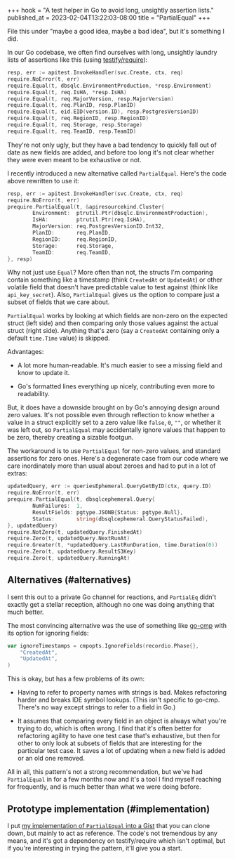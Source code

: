 +++
hook = "A test helper in Go to avoid long, unsightly assertion lists."
published_at = 2023-02-04T13:22:03-08:00
title = "PartialEqual"
+++

File this under "maybe a good idea, maybe a bad idea", but it's something I did.

In our Go codebase, we often find ourselves with long, unsightly laundry lists of assertions like this (using [testify/require](https://pkg.go.dev/github.com/stretchr/testify/require)):

``` go
resp, err := apitest.InvokeHandler(svc.Create, ctx, req)
require.NoError(t, err)
require.Equal(t, dbsqlc.EnvironmentProduction, *resp.Environment)
require.Equal(t, req.IsHA, *resp.IsHA)
require.Equal(t, req.MajorVersion, resp.MajorVersion)
require.Equal(t, req.PlanID, resp.PlanID)
require.Equal(t, eid.EID(version.ID), resp.PostgresVersionID)
require.Equal(t, req.RegionID, resp.RegionID)
require.Equal(t, req.Storage, resp.Storage)
require.Equal(t, req.TeamID, resp.TeamID)
```

They're not only ugly, but they have a bad tendency to quickly fall out of date as new fields are added, and before too long it's not clear whether they were even meant to be exhaustive or not.

I recently introduced a new alternative called `PartialEqual`. Here's the code above rewritten to use it:

``` go
resp, err := apitest.InvokeHandler(svc.Create, ctx, req)
require.NoError(t, err)
prequire.PartialEqual(t, &apiresourcekind.Cluster{
		Environment:  ptrutil.Ptr(dbsqlc.EnvironmentProduction),
		IsHA:         ptrutil.Ptr(req.IsHA),
		MajorVersion: req.PostgresVersionID.Int32,
		PlanID:       req.PlanID,
		RegionID:     req.RegionID,
		Storage:      req.Storage,
		TeamID:       req.TeamID,
}, resp)
```

Why not just use `Equal`? More often than not, the structs I'm comparing contain something like a timestamp (think `CreatedAt` or `UpdatedAt`) or other volatile field that doesn't have predictable value to test against (think like `api_key_secret`). Also, `PartialEqual` gives us the option to compare just a subset of fields that we care about.

`PartialEqual` works by looking at which fields are non-zero on the expected struct (left side) and then comparing only those values against the actual struct (right side). Anything that's zero (say a `CreatedAt` containing only a default `time.Time` value) is skipped.

Advantages:

* A lot more human-readable. It's much easier to see a missing field and know to update it.

* Go's formatted lines everything up nicely, contributing even more to readability.

But, it does have a downside brought on by Go's annoying design around zero values. It's not possible even through reflection to know whether a value in a struct explicitly set to a zero value like `false`, `0`, `""`, or whether it was left out, so `PartialEqual` may accidentally ignore values that happen to be zero, thereby creating a sizable footgun.

The workaround is to use `PartialEqual` for non-zero values, and standard assertions for zero ones. Here's a degenerate case from our code where we care inordinately more than usual about zeroes and had to put in a lot of extras:

``` go
updatedQuery, err := queriesEphemeral.QueryGetByID(ctx, query.ID)
require.NoError(t, err)
prequire.PartialEqual(t, dbsqlcephemeral.Query{
		NumFailures:  1,
		ResultFields: pgtype.JSONB{Status: pgtype.Null},
		Status:       string(dbsqlcephemeral.QueryStatusFailed),
}, updatedQuery)
require.NotZero(t, updatedQuery.FinishedAt)
require.Zero(t, updatedQuery.NextRunAt)
require.Greater(t, *updatedQuery.LastRunDuration, time.Duration(0))
require.Zero(t, updatedQuery.ResultS3Key)
require.Zero(t, updatedQuery.RunningAt)
```

## Alternatives (#alternatives)

I sent this out to a private Go channel for reactions, and `PartialEq` didn't exactly get a stellar reception, although no one was doing anything that much better.

The most convincing alternative was the use of something like [go-cmp](https://pkg.go.dev/github.com/google/go-cmp/cmp) with its option for ignoring fields:

``` go
var ignoreTimestamps = cmpopts.IgnoreFields(recordio.Phase{},
    "CreatedAt",
    "UpdatedAt",
)
```

This is okay, but has a few problems of its own:

* Having to refer to property names with strings is bad. Makes refactoring harder and breaks IDE symbol lookups. (This isn't specific to go-cmp. There's no way except strings to refer to a field in Go.)

* It assumes that comparing every field in an object is always what you're trying to do, which is often wrong. I find that it's often better for refactoring agility to have one test case that's exhaustive, but then for other to only look at subsets of fields that are interesting for the particular test case. It saves a lot of updating when a new field is added or an old one removed.

All in all, this pattern's not a strong recommendation, but we've had `PartialEqual` in for a few months now and it's a tool I find myself reaching for frequently, and is much better than what we were doing before.

## Prototype implementation (#implementation)

I put [my implementation of `PartialEqual` into a Gist](https://gist.github.com/brandur/7b459a1ed81bfd041fabf05dc34265e3) that you can clone down, but mainly to act as reference. The code's not tremendous by any means, and it's got a dependency on testify/require which isn't optimal, but if you're interesting in trying the pattern, it'll give you a start.